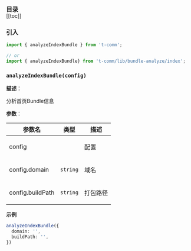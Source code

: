 <h3 style="margin-bottom: -1rem;">目录</h3>

[[toc]]

<h3>引入</h3>

```ts
import { analyzeIndexBundle } from 't-comm';

// or
import { analyzeIndexBundle} from 't-comm/lib/bundle-analyze/index';
```


### `analyzeIndexBundle(config)` 


**描述**：<p>分析首页Bundle信息</p>

**参数**：


| 参数名 | 类型 | 描述 |
| --- | --- | --- |
| config |  | <p>配置</p> |
| config.domain | <code>string</code> | <p>域名</p> |
| config.buildPath | <code>string</code> | <p>打包路径</p> |



**示例**

```ts
analyzeIndexBundle({
  domain: '',
  buildPath: '',
})
```
